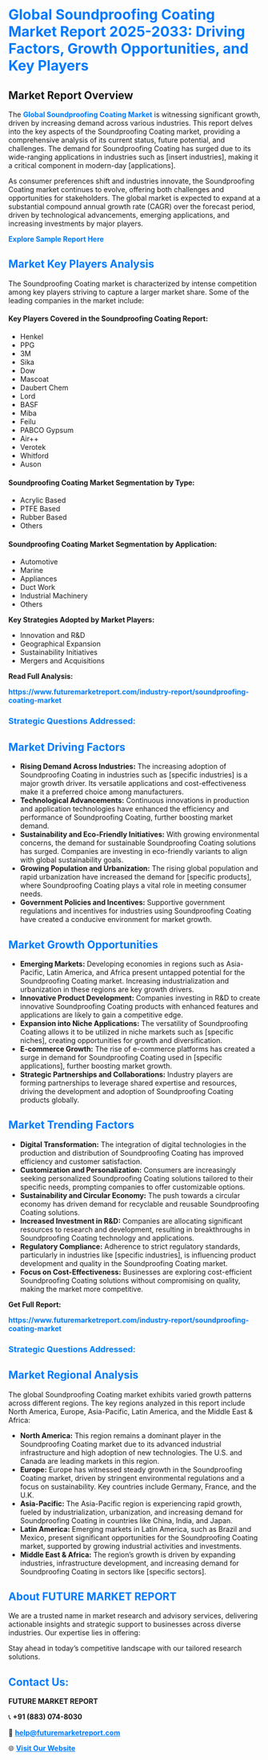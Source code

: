 <h1 style="color: #007BFF;">Global Soundproofing Coating Market Report 2025-2033: Driving Factors, Growth Opportunities, and Key Players</h1>

<section id="overview">
<h2>Market Report Overview</h2>
<p>The <a href="https://www.futuremarketreport.com/industry-report/soundproofing-coating-market" style="color: #007BFF; text-decoration: none;"><strong>Global Soundproofing Coating Market</strong></a> is witnessing significant growth, driven by increasing demand across various industries. This report delves into the key aspects of the Soundproofing Coating market, providing a comprehensive analysis of its current status, future potential, and challenges. The demand for Soundproofing Coating has surged due to its wide-ranging applications in industries such as [insert industries], making it a critical component in modern-day [applications].</p>
<p>As consumer preferences shift and industries innovate, the Soundproofing Coating market continues to evolve, offering both challenges and opportunities for stakeholders. The global market is expected to expand at a substantial compound annual growth rate (CAGR) over the forecast period, driven by technological advancements, emerging applications, and increasing investments by major players.</p>
</section>

<section id="overview">
<p><a href="https://www.futuremarketreport.com/request-sample/reportId=114177" style="color: #007BFF; text-decoration: none;"><strong>Explore Sample Report Here</strong></a></p>
</section>

<section id="key-players">
<h2 style="color: #007BFF;">Market Key Players Analysis</h2>
<p>The Soundproofing Coating market is characterized by intense competition among key players striving to capture a larger market share. Some of the leading companies in the market include:</p>
<h4>Key Players Covered in the Soundproofing Coating Report:</h4>
<ul><li>Henkel</li><li>PPG</li><li>3M</li><li>Sika</li><li>Dow</li><li>Mascoat</li><li>Daubert Chem</li><li>Lord</li><li>BASF</li><li>Miba</li><li>Feilu</li><li>PABCO Gypsum</li><li>Air++</li><li>Verotek</li><li>Whitford</li><li>Auson</li></ul>
<h4>Soundproofing Coating Market Segmentation by Type:</h4>
<ul><li>Acrylic Based</li><li>PTFE Based</li><li>Rubber Based</li><li>Others</li></ul>

<h4>Soundproofing Coating Market Segmentation by Application:</h4>
<ul><li>Automotive</li><li>Marine</li><li>Appliances</li><li>Duct Work</li><li>Industrial Machinery</li><li>Others</li></ul>
<p><strong>Key Strategies Adopted by Market Players:</strong></p>
<ul>
<li>Innovation and R&D</li>
<li>Geographical Expansion</li>
<li>Sustainability Initiatives</li>
<li>Mergers and Acquisitions</li>
</ul>
</section>

<section>
<p><strong>Read Full Analysis: </strong></p><a href="https://www.futuremarketreport.com/industry-report/soundproofing-coating-market" style="color: #007BFF; text-decoration: none;"><strong>https://www.futuremarketreport.com/industry-report/soundproofing-coating-market</strong></a>
<h3 style="color: #007BFF;">Strategic Questions Addressed:</h3>
</section>

<section id="driving-factors">
<h2 style="color: #007BFF;">Market Driving Factors</h2>
<ul>
<li><strong>Rising Demand Across Industries:</strong> The increasing adoption of Soundproofing Coating in industries such as [specific industries] is a major growth driver. Its versatile applications and cost-effectiveness make it a preferred choice among manufacturers.</li>
<li><strong>Technological Advancements:</strong> Continuous innovations in production and application technologies have enhanced the efficiency and performance of Soundproofing Coating, further boosting market demand.</li>
<li><strong>Sustainability and Eco-Friendly Initiatives:</strong> With growing environmental concerns, the demand for sustainable Soundproofing Coating solutions has surged. Companies are investing in eco-friendly variants to align with global sustainability goals.</li>
<li><strong>Growing Population and Urbanization:</strong> The rising global population and rapid urbanization have increased the demand for [specific products], where Soundproofing Coating plays a vital role in meeting consumer needs.</li>
<li><strong>Government Policies and Incentives:</strong> Supportive government regulations and incentives for industries using Soundproofing Coating have created a conducive environment for market growth.</li>
</ul>
</section>

<section id="growth-opportunities">
<h2 style="color: #007BFF;">Market Growth Opportunities</h2>
<ul>
<li><strong>Emerging Markets:</strong> Developing economies in regions such as Asia-Pacific, Latin America, and Africa present untapped potential for the Soundproofing Coating market. Increasing industrialization and urbanization in these regions are key growth drivers.</li>
<li><strong>Innovative Product Development:</strong> Companies investing in R&D to create innovative Soundproofing Coating products with enhanced features and applications are likely to gain a competitive edge.</li>
<li><strong>Expansion into Niche Applications:</strong> The versatility of Soundproofing Coating allows it to be utilized in niche markets such as [specific niches], creating opportunities for growth and diversification.</li>
<li><strong>E-commerce Growth:</strong> The rise of e-commerce platforms has created a surge in demand for Soundproofing Coating used in [specific applications], further boosting market growth.</li>
<li><strong>Strategic Partnerships and Collaborations:</strong> Industry players are forming partnerships to leverage shared expertise and resources, driving the development and adoption of Soundproofing Coating products globally.</li>
</ul>
</section>

<section id="trending-factors">
<h2 style="color: #007BFF;">Market Trending Factors</h2>
<ul>
<li><strong>Digital Transformation:</strong> The integration of digital technologies in the production and distribution of Soundproofing Coating has improved efficiency and customer satisfaction.</li>
<li><strong>Customization and Personalization:</strong> Consumers are increasingly seeking personalized Soundproofing Coating solutions tailored to their specific needs, prompting companies to offer customizable options.</li>
<li><strong>Sustainability and Circular Economy:</strong> The push towards a circular economy has driven demand for recyclable and reusable Soundproofing Coating solutions.</li>
<li><strong>Increased Investment in R&D:</strong> Companies are allocating significant resources to research and development, resulting in breakthroughs in Soundproofing Coating technology and applications.</li>
<li><strong>Regulatory Compliance:</strong> Adherence to strict regulatory standards, particularly in industries like [specific industries], is influencing product development and quality in the Soundproofing Coating market.</li>
<li><strong>Focus on Cost-Effectiveness:</strong> Businesses are exploring cost-efficient Soundproofing Coating solutions without compromising on quality, making the market more competitive.</li>
</ul>
</section>

<section>
<p><strong>Get Full Report: </strong></p><a href="https://www.futuremarketreport.com/industry-report/soundproofing-coating-market" style="color: #007BFF; text-decoration: none;"><strong>https://www.futuremarketreport.com/industry-report/soundproofing-coating-market</strong></a>
<h3 style="color: #007BFF;">Strategic Questions Addressed:</h3>
</section>


<section id="regional-analysis">
<h2 style="color: #007BFF;">Market Regional Analysis</h2>
<p>The global Soundproofing Coating market exhibits varied growth patterns across different regions. The key regions analyzed in this report include North America, Europe, Asia-Pacific, Latin America, and the Middle East & Africa:</p>
<ul>
<li><strong>North America:</strong> This region remains a dominant player in the Soundproofing Coating market due to its advanced industrial infrastructure and high adoption of new technologies. The U.S. and Canada are leading markets in this region.</li>
<li><strong>Europe:</strong> Europe has witnessed steady growth in the Soundproofing Coating market, driven by stringent environmental regulations and a focus on sustainability. Key countries include Germany, France, and the U.K.</li>
<li><strong>Asia-Pacific:</strong> The Asia-Pacific region is experiencing rapid growth, fueled by industrialization, urbanization, and increasing demand for Soundproofing Coating in countries like China, India, and Japan.</li>
<li><strong>Latin America:</strong> Emerging markets in Latin America, such as Brazil and Mexico, present significant opportunities for the Soundproofing Coating market, supported by growing industrial activities and investments.</li>
<li><strong>Middle East & Africa:</strong> The region’s growth is driven by expanding industries, infrastructure development, and increasing demand for Soundproofing Coating in sectors like [specific sectors].</li>
</ul>
</section>

<footer>
<h2 style="color: #007BFF;">About FUTURE MARKET REPORT</h2>
<p>We are a trusted name in market research and advisory services, delivering actionable insights and strategic support to businesses across diverse industries. Our expertise lies in offering:</p>

<p>Stay ahead in today’s competitive landscape with our tailored research solutions.</p>

<h2 style="color: #007BFF;">Contact Us:</h2>
<p><strong>FUTURE MARKET REPORT</strong></p>
<p>📞 <strong>+91 (883) 074-8030</strong></p>
<p>📧 <strong><a href="mailto:help@futuremarketreport.com" style="color: #007BFF;">help@futuremarketreport.com</a></strong></p>
<p>🌐 <strong><a href="https://www.futuremarketreport.com/" style="color: #007BFF;">Visit Our Website</a></strong></p>
</footer>